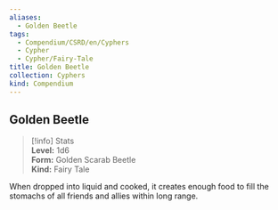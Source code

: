 ```yaml
---
aliases:
  - Golden Beetle
tags:
  - Compendium/CSRD/en/Cyphers
  - Cypher
  - Cypher/Fairy-Tale
title: Golden Beetle
collection: Cyphers
kind: Compendium
---
```

## Golden Beetle  
>[!info] Stats  
> **Level:** 1d6  
> **Form:** Golden Scarab Beetle  
> **Kind:** Fairy Tale
  
When dropped into liquid and cooked, it creates enough food to fill the stomachs of all friends and allies within long range.